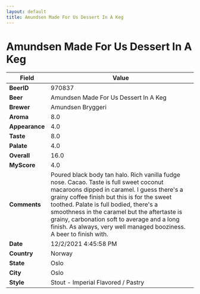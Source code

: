 ```yaml
---
layout: default
title: Amundsen Made For Us Dessert In A Keg
---
```


# Amundsen Made For Us Dessert In A Keg

| Field         | Value     |
|---------------|-----------|
| **BeerID** | 970837 |
| **Beer** | Amundsen Made For Us Dessert In A Keg |
| **Brewer** | Amundsen Bryggeri |
| **Aroma** | 8.0 |
| **Appearance** | 4.0 |
| **Taste** | 8.0 |
| **Palate** | 4.0 |
| **Overall** | 16.0 |
| **MyScore** | 4.0 |
| **Comments** | Poured black body tan halo. Rich vanilla fudge nose. Cacao. Taste is full sweet coconut macaroons dipped in caramel. I guess there's a grainy coffee finish but this is for the sweet toothed. Palate is full bodied, there's a smoothness in the caramel but the aftertaste is grainy, carbonation soft to average and a long finish. As always, very well managed booziness. A beer to finish with. |
| **Date** | 12/2/2021 4:45:58 PM |
| **Country** | Norway |
| **State** | Oslo |
| **City** | Oslo |
| **Style** | Stout - Imperial Flavored / Pastry |
